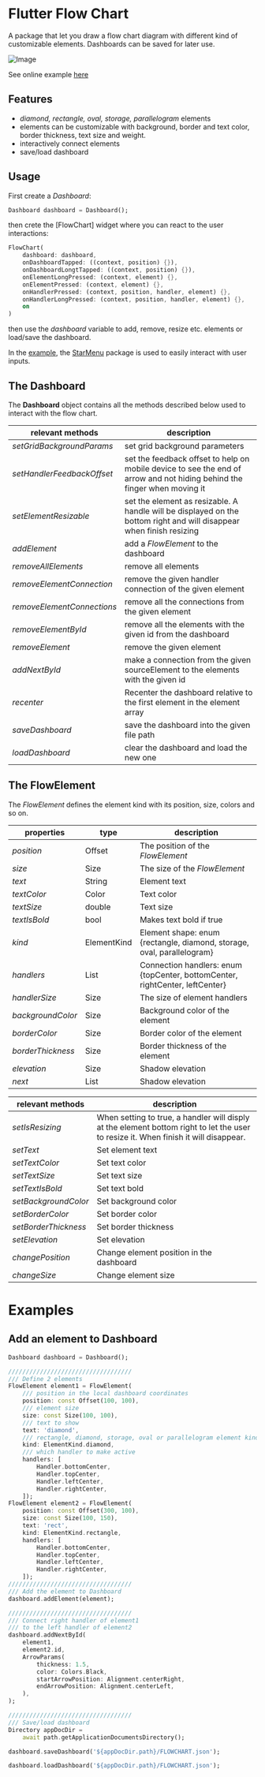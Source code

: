 # Flutter Flow Chart

A package that let you draw a flow chart diagram with different kind of customizable elements. Dashboards can be saved for later use.

![Image](https://github.com/alnitak/flutter_flow_chart/blob/main/images/flowchart.gif)

See online example [here](https://alnitak.github.io/)

## Features

* *diamond, rectangle, oval, storage, parallelogram* elements
* elements can be customizable with background, border and text color, border thickness, text size and weight.
* interactively connect elements
* save/load dashboard

## Usage

First create a *Dashboard*:
```dart
Dashboard dashboard = Dashboard();
```

then crete the [FlowChart] widget where you can react to the user interactions:
```dart
FlowChart(
    dashboard: dashboard,
    onDashboardTapped: ((context, position) {}),
    onDashboardLongtTapped: ((context, position) {}),
    onElementLongPressed: (context, element) {},
    onElementPressed: (context, element) {},
    onHandlerPressed: (context, position, handler, element) {},
    onHandlerLongPressed: (context, position, handler, element) {},
    on
)
```

then use the *dashboard* variable to add, remove, resize etc. elements or load/save the dashboard.

In the [example](https://github.com/alnitak/flutter_flow_chart/blob/master/example/lib/main.dart), the [StarMenu](https://pub.dev/packages/star_menu) package is used to easily interact with user inputs.

## The Dashboard

The **Dashboard** object contains all the methods described below used to interact with the flow chart.

|**relevant methods**|**description**|
|---|---|
|*setGridBackgroundParams*|set grid background parameters|
|*setHandlerFeedbackOffset*|set the feedback offset to help on mobile device to see the end of arrow and not hiding behind the finger when moving it|
|*setElementResizable*|set the element as resizable. A handle will be displayed on the bottom right and will disappear when finish resizing|
|*addElement*|add a *FlowElement* to the dashboard|
|*removeAllElements*|remove all elements|
|*removeElementConnection*|remove the given handler connection of the given element|
|*removeElementConnections*|remove all the connections from the given element|
|*removeElementById*|remove all the elements with the given id from the dashboard|
|*removeElement*|remove the given element|
|*addNextById*|make a connection from the given sourceElement to the elements with the given id|
|*recenter*|Recenter the dashboard relative to the first element in the element array|
|*saveDashboard*|save the dashboard into the given file path|
|*loadDashboard*|clear the dashboard and load the new one|

## The FlowElement

The *FlowElement* defines the element kind with its position, size, colors and so on.

|**properties**|**type**|**description**|
|---|---|---|
|*position*|Offset|The position of the *FlowElement*|
|*size*|Size|The size of the *FlowElement*|
|*text*|String|Element text|
|*textColor*|Color|Text color|
|*textSize*|double|Text size|
|*textIsBold*|bool|Makes text bold if true|
|*kind*|ElementKind|Element shape: enum {rectangle, diamond, storage, oval, parallelogram}|
|*handlers*|List<Handler>|Connection handlers: enum {topCenter, bottomCenter, rightCenter, leftCenter}|
|*handlerSize*|Size|The size of element handlers|
|*backgroundColor*|Size|Background color of the element|
|*borderColor*|Size|Border color of the element|
|*borderThickness*|Size|Border thickness of the element|
|*elevation*|Size|Shadow elevation|
|*next*|List<ConnectionParams>|Shadow elevation|

|**relevant methods**|**description**|
|---|---|
|*setIsResizing*|When setting to true, a handler will disply at the element bottom right to let the user to resize it. When finish it will disappear.|
|*setText*|Set element text|
|*setTextColor*|Set text color|
|*setTextSize*|Set text size|
|*setTextIsBold*|Set text bold|
|*setBackgroundColor*|Set background color|
|*setBorderColor*|Set border color|
|*setBorderThickness*|Set border thickness|
|*setElevation*|Set elevation|
|*changePosition*|Change element position in the dashboard|
|*changeSize*|Change element size|

# Examples

## Add an element to Dashboard
```dart
Dashboard dashboard = Dashboard();

///////////////////////////////////
/// Define 2 elements
FlowElement element1 = FlowElement(
    /// position in the local dashboard coordinates
    position: const Offset(100, 100),
    /// element size
    size: const Size(100, 100),
    /// text to show
    text: 'diamond',
    /// rectangle, diamond, storage, oval or parallelogram element kind
    kind: ElementKind.diamond,
    /// which handler to make active
    handlers: [
        Handler.bottomCenter,
        Handler.topCenter,
        Handler.leftCenter,
        Handler.rightCenter,
    ]);
FlowElement element2 = FlowElement(
    position: const Offset(300, 100),
    size: const Size(100, 150),
    text: 'rect',
    kind: ElementKind.rectangle,
    handlers: [
        Handler.bottomCenter,
        Handler.topCenter,
        Handler.leftCenter,
        Handler.rightCenter,
    ]);
///////////////////////////////////
/// Add the element to Dashboard
dashboard.addElement(element);

///////////////////////////////////
/// Connect right handler of element1 
/// to the left handler of element2
dashboard.addNextById(
    element1,
    element2.id,
    ArrowParams(
        thickness: 1.5,
        color: Colors.Black,
        startArrowPosition: Alignment.centerRight,
        endArrowPosition: Alignment.centerLeft,
    ),
);

///////////////////////////////////
/// Save/load dashboard
Directory appDocDir =
    await path.getApplicationDocumentsDirectory();

dashboard.saveDashboard('${appDocDir.path}/FLOWCHART.json');

dashboard.loadDashboard('${appDocDir.path}/FLOWCHART.json');
```
